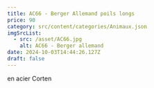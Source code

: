 ```yaml
---
title: AC66 - Berger Allemand poils longs
price: 90
category: src/content/categories/Animaux.json
imgSrcList:
  - src: /asset/AC66.jpg
    alt: AC66 - Berger allemand
date: 2024-10-03T14:44:26.127Z
draft: false
---
```


en acier Corten
